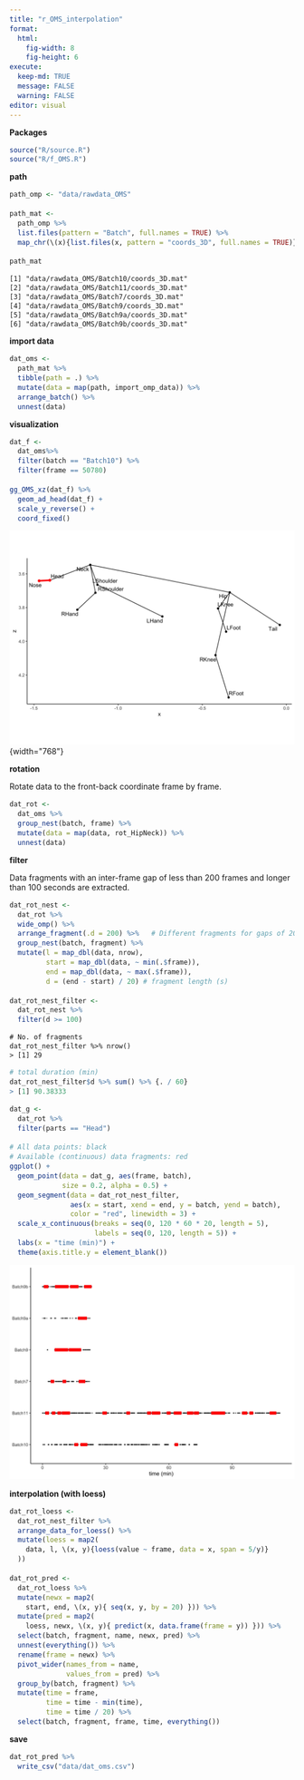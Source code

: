 ```yaml
---
title: "r_OMS_interpolation"
format: 
  html: 
    fig-width: 8
    fig-height: 6
execute: 
  keep-md: TRUE
  message: FALSE
  warning: FALSE
editor: visual
---
```


**Packages**

``` {.r .cell-code}
source("R/source.R")
source("R/f_OMS.R")
```

**path**

``` {.r .cell-code}
path_omp <- "data/rawdata_OMS"

path_mat <-
  path_omp %>% 
  list.files(pattern = "Batch", full.names = TRUE) %>% 
  map_chr(\(x){list.files(x, pattern = "coords_3D", full.names = TRUE)})

path_mat
```

```         
[1] "data/rawdata_OMS/Batch10/coords_3D.mat"
[2] "data/rawdata_OMS/Batch11/coords_3D.mat"
[3] "data/rawdata_OMS/Batch7/coords_3D.mat" 
[4] "data/rawdata_OMS/Batch9/coords_3D.mat" 
[5] "data/rawdata_OMS/Batch9a/coords_3D.mat"
[6] "data/rawdata_OMS/Batch9b/coords_3D.mat"
```



**import data**


``` {.r .cell-code}
dat_oms <-
  path_mat %>% 
  tibble(path = .) %>% 
  mutate(data = map(path, import_omp_data)) %>% 
  arrange_batch() %>% 
  unnest(data)
```


**visualization**


``` {.r .cell-code}
dat_f <-
  dat_oms%>% 
  filter(batch == "Batch10") %>% 
  filter(frame == 50780) 

gg_OMS_xz(dat_f) %>% 
  geom_ad_head(dat_f) +
  scale_y_reverse() +
  coord_fixed()
```


![](r_OMS_interpolation_files/figure-html/unnamed-chunk-4-1.png){width="768"}



**rotation**

Rotate data to the front-back coordinate frame by frame.

``` {.r .cell-code}
dat_rot <-
  dat_oms %>% 
  group_nest(batch, frame) %>% 
  mutate(data = map(data, rot_HipNeck)) %>% 
  unnest(data)
```


**filter**

Data fragments with an inter-frame gap of less than 200 frames and longer than 100 seconds are extracted.

``` {.r .cell-code}
dat_rot_nest <-
  dat_rot %>% 
  wide_omp() %>% 
  arrange_fragment(.d = 200) %>%   # Different fragments for gaps of 200 frames or more
  group_nest(batch, fragment) %>% 
  mutate(l = map_dbl(data, nrow),
         start = map_dbl(data, ~ min(.$frame)),
         end = map_dbl(data, ~ max(.$frame)),
         d = (end - start) / 20) # fragment length (s)

dat_rot_nest_filter <-
  dat_rot_nest %>% 
  filter(d >= 100) 
```


```
# No. of fragments
dat_rot_nest_filter %>% nrow()
> [1] 29
```


``` {.r .cell-code}
# total duration (min)
dat_rot_nest_filter$d %>% sum() %>% {. / 60}
> [1] 90.38333
```



``` {.r .cell-code}
dat_g <-
  dat_rot %>% 
  filter(parts == "Head")

# All data points: black
# Available (continuous) data fragments: red
ggplot() +
  geom_point(data = dat_g, aes(frame, batch),
             size = 0.2, alpha = 0.5) +
  geom_segment(data = dat_rot_nest_filter,
               aes(x = start, xend = end, y = batch, yend = batch),
               color = "red", linewidth = 3) +
  scale_x_continuous(breaks = seq(0, 120 * 60 * 20, length = 5),
                     labels = seq(0, 120, length = 5)) +
  labs(x = "time (min)") +
  theme(axis.title.y = element_blank())
```


![](r_OMS_interpolation_files/figure-html/unnamed-chunk-7-1.png)


**interpolation (with loess)**


``` {.r .cell-code}
dat_rot_loess <-
  dat_rot_nest_filter %>% 
  arrange_data_for_loess() %>% 
  mutate(loess = map2(
    data, l, \(x, y){loess(value ~ frame, data = x, span = 5/y)}
  ))

dat_rot_pred <-
  dat_rot_loess %>% 
  mutate(newx = map2(
    start, end, \(x, y){ seq(x, y, by = 20) })) %>%
  mutate(pred = map2(
    loess, newx, \(x, y){ predict(x, data.frame(frame = y)) })) %>% 
  select(batch, fragment, name, newx, pred) %>% 
  unnest(everything()) %>% 
  rename(frame = newx) %>% 
  pivot_wider(names_from = name,
              values_from = pred) %>% 
  group_by(batch, fragment) %>% 
  mutate(time = frame,
         time = time - min(time),
         time = time / 20) %>% 
  select(batch, fragment, frame, time, everything())
```


**save**

``` {.r .cell-code}
dat_rot_pred %>% 
  write_csv("data/dat_oms.csv")
```

